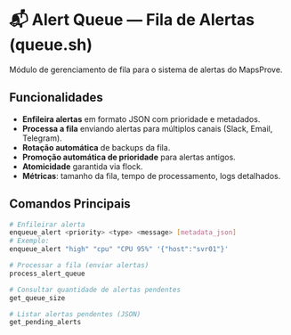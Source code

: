 # 📬 Alert Queue — Fila de Alertas (queue.sh)

Módulo de gerenciamento de fila para o sistema de alertas do MapsProve.

## Funcionalidades

- **Enfileira alertas** em formato JSON com prioridade e metadados.
- **Processa a fila** enviando alertas para múltiplos canais (Slack, Email, Telegram).
- **Rotação automática** de backups da fila.
- **Promoção automática de prioridade** para alertas antigos.
- **Atomicidade** garantida via flock.
- **Métricas**: tamanho da fila, tempo de processamento, logs detalhados.

## Comandos Principais

```bash
# Enfileirar alerta
enqueue_alert <priority> <type> <message> [metadata_json]
# Exemplo:
enqueue_alert "high" "cpu" "CPU 95%" '{"host":"svr01"}'

# Processar a fila (enviar alertas)
process_alert_queue

# Consultar quantidade de alertas pendentes
get_queue_size

# Listar alertas pendentes (JSON)
get_pending_alerts
